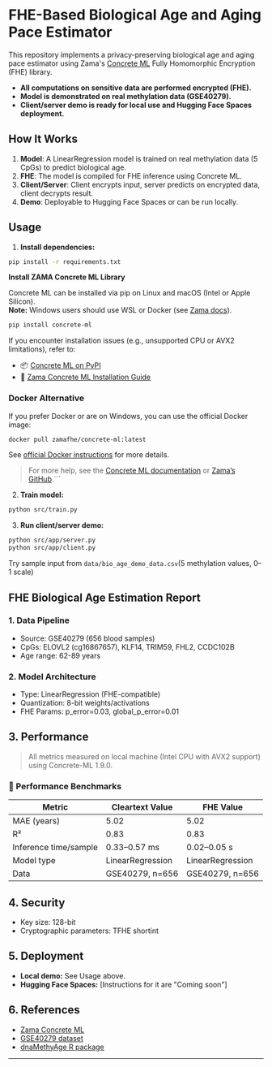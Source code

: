# FHE-Based Biological Age and Aging Pace Estimator

This repository implements a privacy-preserving biological age and aging pace estimator using Zama's [Concrete ML](https://github.com/zama-ai/concrete-ml) Fully Homomorphic Encryption (FHE) library.

- **All computations on sensitive data are performed encrypted (FHE).**
- **Model is demonstrated on real methylation data (GSE40279).**
- **Client/server demo is ready for local use and Hugging Face Spaces deployment.**

## How It Works
1. **Model**: A LinearRegression model is trained on real methylation data (5 CpGs) to predict biological age.
2. **FHE**: The model is compiled for FHE inference using Concrete ML.
3. **Client/Server**: Client encrypts input, server predicts on encrypted data, client decrypts result.
4. **Demo**: Deployable to Hugging Face Spaces or can be run locally.

## Usage

1. **Install dependencies:**

 ```bash
 pip install -r requirements.txt
 ```

 **Install ZAMA Concrete ML Library**

Concrete ML can be installed via pip on Linux and macOS (Intel or Apple Silicon).  
**Note:** Windows users should use WSL or Docker (see [Zama docs](https://docs.zama.ai/concrete-ml/get-started/pip_installing)).

```bash
pip install concrete-ml
```
If you encounter installation issues (e.g., unsupported CPU or AVX2 limitations), refer to:

- 📦 [Concrete ML on PyPI](https://pypi.org/project/concrete-ml/)
- 📘 [Zama Concrete ML Installation Guide](https://docs.zama.ai/concrete-ml/get-started/pip_installing)

### Docker Alternative

If you prefer Docker or are on Windows, you can use the official Docker image:

```bash
docker pull zamafhe/concrete-ml:latest
```

See [official Docker instructions](https://docs.zama.ai/concrete-ml/get-started/pip_installing) for more details.

> For more help, see the [Concrete ML documentation](https://docs.zama.ai/concrete-ml) or [Zama’s GitHub](https://github.com/zama-ai/concrete-ml).```


2. **Train model:**

 ```bash
 python src/train.py
 ```

3. **Run client/server demo:**

```bash
python src/app/server.py
python src/app/client.py
```

Try sample input from `data/bio_age_demo_data.csv`(5 methylation values, 0–1 scale)

## FHE Biological Age Estimation Report

### 1. Data Pipeline
- Source: GSE40279 (656 blood samples)
- CpGs: ELOVL2 (cg16867657), KLF14, TRIM59, FHL2, CCDC102B
- Age range: 62-89 years

### 2. Model Architecture
- Type: LinearRegression (FHE-compatible)
- Quantization: 8-bit weights/activations
- FHE Params: p_error=0.03, global_p_error=0.01

## 3. Performance

> All metrics measured on local machine (Intel CPU with AVX2 support) using Concrete-ML 1.9.0.

### 🚦 Performance Benchmarks

| Metric                | Cleartext Value | FHE Value           | 
|-----------------------|-----------------|---------------------|
| MAE (years)           | 5.02            | 5.02                |
| R²                    | 0.83            | 0.83                |
| Inference time/sample | 0.33–0.57 ms    | 0.02–0.05 s         |
| Model type            | LinearRegression| LinearRegression    |
| Data                  | GSE40279, n=656 | GSE40279, n=656     |


## 4. Security
- Key size: 128-bit
- Cryptographic parameters: TFHE shortint

## 5. Deployment

- **Local demo:** See Usage above.
- **Hugging Face Spaces:** [Instructions for it are "Coming soon"]

## 6. References

- [Zama Concrete ML](https://github.com/zama-ai/concrete-ml)
- [GSE40279 dataset](https://www.ncbi.nlm.nih.gov/geo/query/acc.cgi?acc=GSE40279)
- [dnaMethyAge R package](https://github.com/yiluyucheng/dnaMethyAge)

---